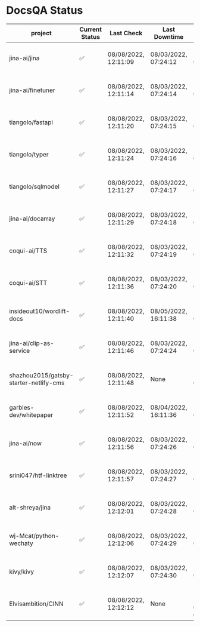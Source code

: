 # DocsQA Status

|               project                |Current Status|     Last Check     |   Last Downtime    |              % Uptime              |
|--------------------------------------|--------------|--------------------|--------------------|------------------------------------|
|jina-ai/jina                          |✅            |08/08/2022, 12:11:09|08/03/2022, 07:24:12|116.088 (since 07/29/2022, 16:38:18)|
|jina-ai/finetuner                     |✅            |08/08/2022, 12:11:14|08/03/2022, 07:24:14|116.094 (since 07/29/2022, 16:38:18)|
|tiangolo/fastapi                      |✅            |08/08/2022, 12:11:20|08/03/2022, 07:24:15|116.101 (since 07/29/2022, 16:38:18)|
|tiangolo/typer                        |✅            |08/08/2022, 12:11:24|08/03/2022, 07:24:16|116.104 (since 07/29/2022, 16:38:18)|
|tiangolo/sqlmodel                     |✅            |08/08/2022, 12:11:27|08/03/2022, 07:24:17|116.106 (since 07/29/2022, 16:38:18)|
|jina-ai/docarray                      |✅            |08/08/2022, 12:11:29|08/03/2022, 07:24:18|116.106 (since 07/29/2022, 16:38:18)|
|coqui-ai/TTS                          |✅            |08/08/2022, 12:11:32|08/03/2022, 07:24:19|116.108 (since 07/29/2022, 16:38:18)|
|coqui-ai/STT                          |✅            |08/08/2022, 12:11:36|08/03/2022, 07:24:20|116.111 (since 07/29/2022, 16:38:18)|
|insideout10/wordlift-docs             |✅            |08/08/2022, 12:11:40|08/05/2022, 16:11:38|110.927 (since 07/29/2022, 16:38:18)|
|jina-ai/clip-as-service               |✅            |08/08/2022, 12:11:46|08/03/2022, 07:24:24|116.122 (since 07/29/2022, 16:38:18)|
|shazhou2015/gatsby-starter-netlify-cms|✅            |08/08/2022, 12:11:48|None                |100.000 (since 08/03/2022, 10:30:18)|
|garbles-dev/whitepaper                |✅            |08/08/2022, 12:11:52|08/04/2022, 16:11:36|110.977 (since 07/29/2022, 16:38:18)|
|jina-ai/now                           |✅            |08/08/2022, 12:11:56|08/03/2022, 07:24:26|116.125 (since 07/29/2022, 16:38:18)|
|srini047/htf-linktree                 |✅            |08/08/2022, 12:11:57|08/03/2022, 07:24:27|117.812 (since 07/31/2022, 18:29:28)|
|alt-shreya/jina                       |✅            |08/08/2022, 12:12:01|08/03/2022, 07:24:28|116.127 (since 07/29/2022, 16:38:18)|
|wj-Mcat/python-wechaty                |✅            |08/08/2022, 12:12:06|08/03/2022, 07:24:29|116.132 (since 07/29/2022, 16:38:18)|
|kivy/kivy                             |✅            |08/08/2022, 12:12:07|08/03/2022, 07:24:30|116.131 (since 07/29/2022, 16:38:18)|
|Elvisambition/CINN                    |✅            |08/08/2022, 12:12:12|None                |100.000 (since 08/04/2022, 07:09:50)|
